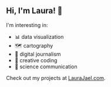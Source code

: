## Hi, I'm Laura! 🌱

I'm interesting in:
 - 📊 data visualization
 - 🗺️ cartography
 - 📰 digital journalism 
 - 🎨 creative coding
 - 🔭 science communication
 
 Check out my projects at [LauraJael.com](http://laurajael.com/).

